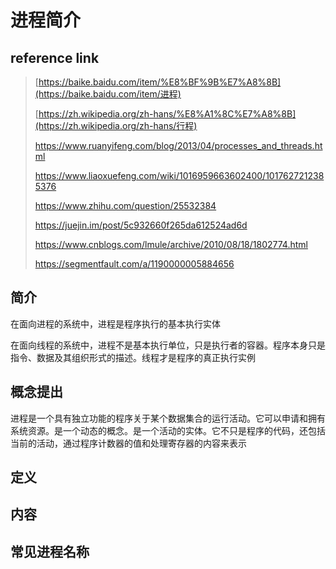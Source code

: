 # 进程简介

## reference link

>  [https://baike.baidu.com/item/%E8%BF%9B%E7%A8%8B](https://baike.baidu.com/item/进程) 
>
>  [https://zh.wikipedia.org/zh-hans/%E8%A1%8C%E7%A8%8B](https://zh.wikipedia.org/zh-hans/行程) 
>
>  https://www.ruanyifeng.com/blog/2013/04/processes_and_threads.html 
>
>  https://www.liaoxuefeng.com/wiki/1016959663602400/1017627212385376 
>
>  https://www.zhihu.com/question/25532384 
>
>  https://juejin.im/post/5c932660f265da612524ad6d 
>
>  https://www.cnblogs.com/lmule/archive/2010/08/18/1802774.html 
>
>  https://segmentfault.com/a/1190000005884656 

## 简介

在面向进程的系统中，进程是程序执行的基本执行实体

在面向线程的系统中，进程不是基本执行单位，只是执行者的容器。程序本身只是指令、数据及其组织形式的描述。线程才是程序的真正执行实例

## 概念提出

进程是一个具有独立功能的程序关于某个数据集合的运行活动。它可以申请和拥有系统资源。是一个动态的概念。是一个活动的实体。它不只是程序的代码，还包括当前的活动，通过程序计数器的值和处理寄存器的内容来表示

## 定义

## 内容

## 常见进程名称